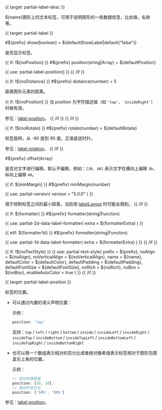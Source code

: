 
{{ target: partial-label-desc }}

${name}图形上的文本标签，可用于说明图形的一些数据信息，比如值，名称等。



{{ target: partial-label }}

#${prefix} show(boolean) = ${defaultShowLabel|default("false")}

<ExampleUIControlBoolean default="${defaultShowLabel|default(false)}" />

是否显示标签。

{{ if: !${noPosition} }}
#${prefix} position(string|Array) = ${defaultPosition}

<ExampleUIControlEnum options="top,left,right,bottom,inside,insideLeft,insideRight,insideTop,insideBottom,insideTopLeft,insideBottomLeft,insideTopRight,insideBottomRight,outside" />

{{ use: partial-label-position() }}
{{ /if }}

{{ if: !${noDistance} }}
#${prefix} distance(number) = 5

<ExampleUIControlNumber default="5" min="0" step="0.5" />

距离图形元素的距离。

{{ if: !${noPosition} }}
当 position 为字符描述值（如 `'top'`、`'insideRight'`）时候有效。

参见：[label position](${galleryEditorPath}doc-example/label-position)。
{{ /if }}
{{ /if }}

{{ if: !${noRotate} }}
#${prefix} rotate(number) = ${defaultRotate}

<ExampleUIControlAngle default="${defaultRotate|default(0)}" min="-90" max="90" step="1" />

标签旋转。从 -90 度到 90 度。正值是逆时针。

参见：[label rotation](${galleryEditorPath}bar-label-rotation)。
{{ /if }}

#${prefix} offset(Array)

<ExampleUIControlVector dims="x,y" step="0.5" separate="true" />

是否对文字进行偏移。默认不偏移。例如：`[30, 40]` 表示文字在横向上偏移 `30`，纵向上偏移 `40`。

{{ if: ${minMargin} }}
#${prefix} minMargin(number)

{{ use: partial-version(
    version = "5.0.0"
) }}

用于控制标签之间的最小距离，当启用 [labelLayout](~series.labelLayout) 时可能会用到。
{{ /if }}

{{ if: ${formatter} }}
#${prefix} formatter(string|Function)

{{ use: partial-2d-data-label-formatter(
    extra = ${formatterExtra}
) }}

{{ elif: ${formatter1d} }}
#${prefix} formatter(string|Function)

{{ use: partial-1d-data-label-formatter(
    extra = ${formatterExtra}
) }}
{{ /if }}

{{ if: !${noTextStyle} }}
{{ use: partial-text-style(
    prefix = ${prefix},
    noAlign = ${noAlign},
    noVerticalAlign = ${noVerticalAlign},
    name = ${name},
    defaultColor = ${defaultColor},
    defaultPadding = ${defaultPadding},
    defaultFontSize = ${defaultFontSize},
    noRich = ${noRich},
    noBox = ${noBox},
    enableAutoColor = true
) }}
{{ /if }}



{{ target: partial-label-position }}

标签的位置。

+ 可以通过内置的语义声明位置：

    示例：
    ```ts
    position: 'top'
    ```

    支持：`top` / `left` / `right` / `bottom` / `inside` / `insideLeft` / `insideRight` / `insideTop` / `insideBottom` / `insideTopLeft` / `insideBottomLeft` / `insideTopRight` / `insideBottomRight`

+ 也可以用一个数组表示相对的百分比或者绝对像素值表示标签相对于图形包围盒左上角的位置。

    示例：
    ```ts
    // 绝对的像素值
    position: [10, 10],
    // 相对的百分比
    position: ['50%', '50%']
    ```

参见：[label position](${galleryViewPath}doc-example/label-position)。

